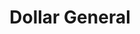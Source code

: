 ---
title: "Dollar General"
url: /west-columbia/dollar-general-charleston-highway/
shop: variety store
---